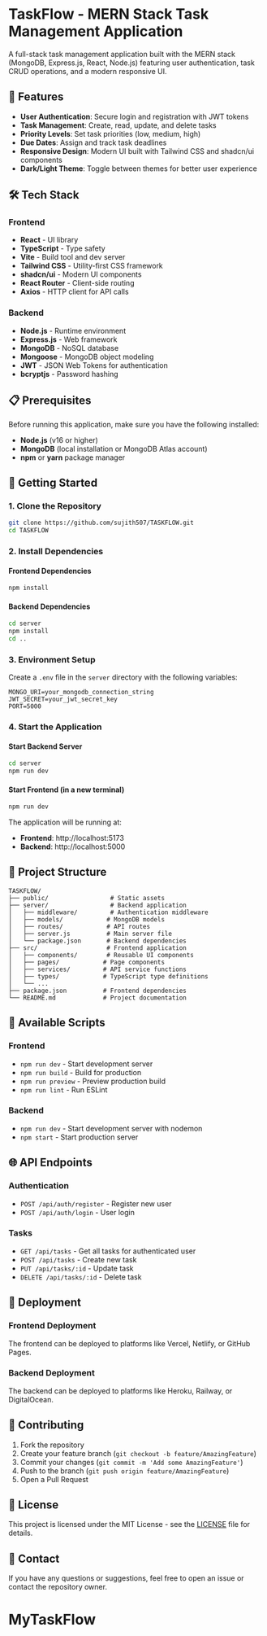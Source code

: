 # TaskFlow - MERN Stack Task Management Application

A full-stack task management application built with the MERN stack (MongoDB, Express.js, React, Node.js) featuring user authentication, task CRUD operations, and a modern responsive UI.

## 🚀 Features

- **User Authentication**: Secure login and registration with JWT tokens
- **Task Management**: Create, read, update, and delete tasks
- **Priority Levels**: Set task priorities (low, medium, high)
- **Due Dates**: Assign and track task deadlines
- **Responsive Design**: Modern UI built with Tailwind CSS and shadcn/ui components
- **Dark/Light Theme**: Toggle between themes for better user experience

## 🛠️ Tech Stack

### Frontend
- **React** - UI library
- **TypeScript** - Type safety
- **Vite** - Build tool and dev server
- **Tailwind CSS** - Utility-first CSS framework
- **shadcn/ui** - Modern UI components
- **React Router** - Client-side routing
- **Axios** - HTTP client for API calls

### Backend
- **Node.js** - Runtime environment
- **Express.js** - Web framework
- **MongoDB** - NoSQL database
- **Mongoose** - MongoDB object modeling
- **JWT** - JSON Web Tokens for authentication
- **bcryptjs** - Password hashing

## 📋 Prerequisites

Before running this application, make sure you have the following installed:

- **Node.js** (v16 or higher)
- **MongoDB** (local installation or MongoDB Atlas account)
- **npm** or **yarn** package manager

## 🚀 Getting Started

### 1. Clone the Repository

```bash
git clone https://github.com/sujith507/TASKFLOW.git
cd TASKFLOW
```

### 2. Install Dependencies

#### Frontend Dependencies
```bash
npm install
```

#### Backend Dependencies
```bash
cd server
npm install
cd ..
```

### 3. Environment Setup

Create a `.env` file in the `server` directory with the following variables:

```env
MONGO_URI=your_mongodb_connection_string
JWT_SECRET=your_jwt_secret_key
PORT=5000
```

### 4. Start the Application

#### Start Backend Server
```bash
cd server
npm run dev
```

#### Start Frontend (in a new terminal)
```bash
npm run dev
```

The application will be running at:
- **Frontend**: http://localhost:5173
- **Backend**: http://localhost:5000

## 📁 Project Structure

```
TASKFLOW/
├── public/                 # Static assets
├── server/                 # Backend application
│   ├── middleware/         # Authentication middleware
│   ├── models/            # MongoDB models
│   ├── routes/            # API routes
│   ├── server.js          # Main server file
│   └── package.json       # Backend dependencies
├── src/                   # Frontend application
│   ├── components/        # Reusable UI components
│   ├── pages/            # Page components
│   ├── services/         # API service functions
│   ├── types/            # TypeScript type definitions
│   └── ...
├── package.json          # Frontend dependencies
└── README.md             # Project documentation
```

## 🔧 Available Scripts

### Frontend
- `npm run dev` - Start development server
- `npm run build` - Build for production
- `npm run preview` - Preview production build
- `npm run lint` - Run ESLint

### Backend
- `npm run dev` - Start development server with nodemon
- `npm start` - Start production server

## 🌐 API Endpoints

### Authentication
- `POST /api/auth/register` - Register new user
- `POST /api/auth/login` - User login

### Tasks
- `GET /api/tasks` - Get all tasks for authenticated user
- `POST /api/tasks` - Create new task
- `PUT /api/tasks/:id` - Update task
- `DELETE /api/tasks/:id` - Delete task

## 🚀 Deployment

### Frontend Deployment
The frontend can be deployed to platforms like Vercel, Netlify, or GitHub Pages.

### Backend Deployment
The backend can be deployed to platforms like Heroku, Railway, or DigitalOcean.

## 🤝 Contributing

1. Fork the repository
2. Create your feature branch (`git checkout -b feature/AmazingFeature`)
3. Commit your changes (`git commit -m 'Add some AmazingFeature'`)
4. Push to the branch (`git push origin feature/AmazingFeature`)
5. Open a Pull Request

## 📝 License

This project is licensed under the MIT License - see the [LICENSE](LICENSE) file for details.

## 📧 Contact

If you have any questions or suggestions, feel free to open an issue or contact the repository owner.
# MyTaskFlow
